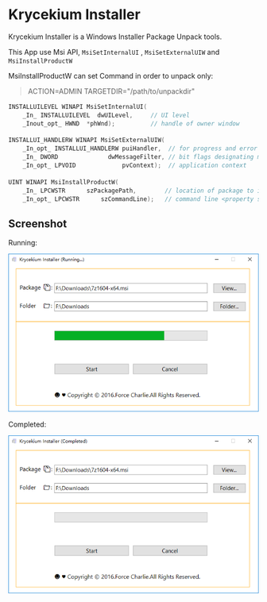# Krycekium Installer

Krycekium Installer is a Windows Installer Package Unpack tools.

This App use Msi API, `MsiSetInternalUI` , `MsiSetExternalUIW`  and `MsiInstallProductW`

MsiInstallProductW can set Command in order to unpack only:

>ACTION=ADMIN TARGETDIR="/path/to/unpackdir"



```c++
INSTALLUILEVEL WINAPI MsiSetInternalUI(
	_In_ INSTALLUILEVEL  dwUILevel,     // UI level
	_Inout_opt_ HWND  *phWnd);          // handle of owner window
	
INSTALLUI_HANDLERW WINAPI MsiSetExternalUIW(
	_In_opt_ INSTALLUI_HANDLERW puiHandler,  // for progress and error handling 
	_In_ DWORD              dwMessageFilter, // bit flags designating messages to handle
	_In_opt_ LPVOID             pvContext);  // application context

UINT WINAPI MsiInstallProductW(
	_In_ LPCWSTR      szPackagePath,        // location of package to install
	_In_opt_ LPCWSTR      szCommandLine);   // command line <property settings>
```

## Screenshot

Running:

![Running](./docs/images/running.png)

Completed:

![Completed](./docs/images/completed.png)



